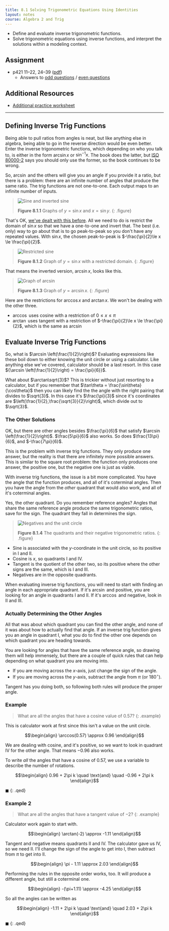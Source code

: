 ```yaml
---
title: 8.1 Solving Trigonometric Equations Using Identities
layout: notes
course: Algebra 2 and Trig
---
```


- Define and evaluate inverse trigonometric functions.
- Solve trigonometric equations using inverse functions, and interpret the solutions within a modeling context.

## Assignment

- p421 11–22, 24–39 ([pdf](./pdf/alg2-practice-0801.pdf))
  - Answers to [odd questions](../misc/alg2-odd-answers.pdf) / [even questions](../misc/alg2-even-answers.pdf)

## Additional Resources

- [Additional practice worksheet](./pdf/alg2-add-practice-0801.pdf)

---

## Defining Inverse Trig Functions

Being able to pull ratios from angles is neat, but like anything else in algebra, being able to go in the reverse direction would be even better. Enter the inverse trigonometric functions, which depending on who you talk to, is either in the form $\arcsin x$ or $\sin^{-1} x$. The book does the latter, but [ISO 80000-2](https://en.wikipedia.org/wiki/International_Organization_for_Standardization) says you should only use the former, so the book continues to be wrong.

So, $\arcsin$ and the others will give you an angle if you provide it a ratio, but there is a problem: there are an infinite number of angles that produce the same ratio. The trig functions are not one-to-one. Each output maps to an infinite number of inputs.

> ![Sine and inverted sine](./img/8-1-inverted-sin.png)
>
> **Figure 8.1.1** Graphs of $y=\sin x$ and $x=\sin y$.
{: .figure}

That's OK, [we've dealt with this before](./5-6-inverse-relations-and-functions.md). All we need to do is restrict the domain of $\sin x$ so that we have a one-to-one and invert that. The best (i.e. only) way to go about that is to go peak-to-peak so you don't have any repeated values. With $\sin x$, the chosen peak-to-peak is $-\frac{\pi}{2}\le x \le \frac{\pi}{2}$.

> ![Restricted sine](./img/8-1-restricted-sine.png)
>
> **Figure 8.1.2** Graph of $y=\sin x$ with a restricted domain.
{: .figure}

That means the inverted version, $\arcsin x$, looks like this.

> ![Graph of arcsin](./img/8-1-arcsin.png)
>
> **Figure 8.1.3** Graph of $y=\arcsin x$.
{: .figure}

Here are the restrictions for $\arccos x$ and $\arctan x$. We won't be dealing with the other three.

- $\arccos$ uses cosine with a restriction of $0 \le x \le \pi$
- $\arctan$ uses tangent with a restriction of $-\frac{\pi}{2}\le x \le \frac{\pi}{2}$, which is the same as $\arcsin$

## Evaluate Inverse Trig Functions

So, what is $\arcsin \left(\frac{1}{2}\right)$? Evaluating expressions like these boil down to either knowing the unit circle or using a calculator. Like anything else we've covered, calculator should be a last resort. In this case ${\arcsin \left(\frac{1}{2}\right) = \frac{\pi}{6}}$.

What about $\arctan\sqrt{3}$? This is trickier without just resorting to a calculator, but if you remember that $\tan\theta = \frac{\sin\theta}{\cos\theta}$ then you can likely find the the angle with the right pairing that divides to $\sqrt{3}$. In this case it's $\frac{\pi}{3}$ since it's coordinates are $\left(\frac{1}{2},\frac{\sqrt{3}}{2}\right)$, which divide out to $\sqrt{3}$.

### The Other Solutions

OK, but there are other angles besides $\frac{\pi}{6}$ that satisfy $\arcsin \left(\frac{1}{2}\right)$. $\frac{5\pi}{6}$ also works. So does $\frac{13\pi}{6}$, and $-\frac{7\pi}{6}$.

This is the problem with inverse trig functions. They only produce one answer, but the reality is that there are infinitely more possible answers. This is similar to the square root problem: the function only produces one answer, the positive one, but the negative one is just as viable.

With inverse trig functions, the issue is a bit more complicated. You have the angle that the function produces, and all of it's coterminal angles. Then you have the angle from the *other* quadrant that would also work, and all of it's coterminal angles.

Yes, the other quadrant. Do you remember reference angles? Angles that share the same reference angle produce the same trigonometric ratios, save for the sign. The quadrant they fall in determines the sign.

> ![Negatives and the unit circle](./img/7-3-unit-circle-negatives.png)
>
> **Figure 8.1.4** The quadrants and their negative trigonometric ratios.
{: .figure}

- Sine is associated with the $y$-coordinate in the unit circle, so its positive in I and II.
- Cosine is $x$, so quadrants I and IV.
- Tangent is the quotient of the other two, so its positive where the other signs are the same, which is I and III.
- Negatives are in the opposite quadrants.

When evaluating inverse trig functions, you will need to start with finding an angle in each appropriate quadrant. If it's $\arcsin$ and positive, you are looking for an angle in quadrants I and II. If it's $\arccos$ and negative, look in II and III.

### Actually Determining the Other Angles

All that was about which quadrant you can find the other angle, and none of it was about how to actually find that angle. If an inverse trig function gives you an angle in quadrant I, what you do to find the other one depends on which quadrant you are heading towards.

You are looking for angles that have the same reference angle, so drawing them will help immensely, but there are a couple of quick rules that can help depending on what quadrant you are moving into.

- If you are moving across the $x$-axis, just change the sign of the angle.
- If you are moving across the $y$-axis, subtract the angle from $\pi$ (or $180^{\circ}$).

Tangent has you doing both, so following both rules will produce the proper angle.

### Example

> What are all the angles that have a cosine value of $0.57$?
{: .example}

This is calculator work at first since this isn't a value on the unit circle.

$$\begin{align}
\arccos(0.57) \approx 0.96
\end{align}$$

We are dealing with cosine, and it's positive, so we want to look in quadrant IV for the other angle. That means $-0.96$ also works.

To write *all* the angles that have a cosine of $0.57$, we use a variable to describe the number of rotations.

$$\begin{align}
0.96 + 2\pi k \quad \text{and} \quad -0.96 + 2\pi k
\end{align}$$

$\blacksquare$
{: .qed}

### Example 2

> What are all the angles that have a tangent value of $-2$?
{: .example}

Calculator work again to start with.

$$\begin{align}
\arctan(-2) \approx -1.11 
\end{align}$$

Tangent and negative means quadrants II and IV. The calculator gave us IV, so we need II. I'll change the sign of the angle to get into I, then subtract from $\pi$ to get into II.

$$\begin{align}
\pi - 1.11 \approx 2.03
\end{align}$$

Performing the rules in the opposite order works, too. It will produce a different angle, but still a coterminal one.

$$\begin{align}
-(\pi+1.11) \approx -4.25
\end{align}$$

So all the angles can be written as

$$\begin{align}
-1.11 + 2\pi k \quad \text{and} \quad 2.03 + 2\pi k
\end{align}$$

$\blacksquare$
{: .qed}
